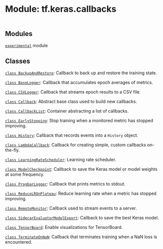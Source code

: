 <div itemscope itemtype="http://developers.google.com/ReferenceObject">
<meta itemprop="name" content="tf.keras.callbacks" />
<meta itemprop="path" content="Stable" />
</div>

# Module: tf.keras.callbacks

<!-- Insert buttons and diff -->

<table class="tfo-notebook-buttons tfo-api nocontent" align="left">

</table>







## Modules

[`experimental`](../../tf/keras/callbacks/experimental.md) module

## Classes

[`class BackupAndRestore`](../../tf/keras/callbacks/BackupAndRestore.md): Callback to back up and restore the training state.

[`class BaseLogger`](../../tf/keras/callbacks/BaseLogger.md): Callback that accumulates epoch averages of metrics.

[`class CSVLogger`](../../tf/keras/callbacks/CSVLogger.md): Callback that streams epoch results to a CSV file.

[`class Callback`](../../tf/keras/callbacks/Callback.md): Abstract base class used to build new callbacks.

[`class CallbackList`](../../tf/keras/callbacks/CallbackList.md): Container abstracting a list of callbacks.

[`class EarlyStopping`](../../tf/keras/callbacks/EarlyStopping.md): Stop training when a monitored metric has stopped improving.

[`class History`](../../tf/keras/callbacks/History.md): Callback that records events into a `History` object.

[`class LambdaCallback`](../../tf/keras/callbacks/LambdaCallback.md): Callback for creating simple, custom callbacks on-the-fly.

[`class LearningRateScheduler`](../../tf/keras/callbacks/LearningRateScheduler.md): Learning rate scheduler.

[`class ModelCheckpoint`](../../tf/keras/callbacks/ModelCheckpoint.md): Callback to save the Keras model or model weights at some frequency.

[`class ProgbarLogger`](../../tf/keras/callbacks/ProgbarLogger.md): Callback that prints metrics to stdout.

[`class ReduceLROnPlateau`](../../tf/keras/callbacks/ReduceLROnPlateau.md): Reduce learning rate when a metric has stopped improving.

[`class RemoteMonitor`](../../tf/keras/callbacks/RemoteMonitor.md): Callback used to stream events to a server.

[`class SidecarEvaluatorModelExport`](../../tf/keras/callbacks/SidecarEvaluatorModelExport.md): Callback to save the best Keras model.

[`class TensorBoard`](../../tf/keras/callbacks/TensorBoard.md): Enable visualizations for TensorBoard.

[`class TerminateOnNaN`](../../tf/keras/callbacks/TerminateOnNaN.md): Callback that terminates training when a NaN loss is encountered.

